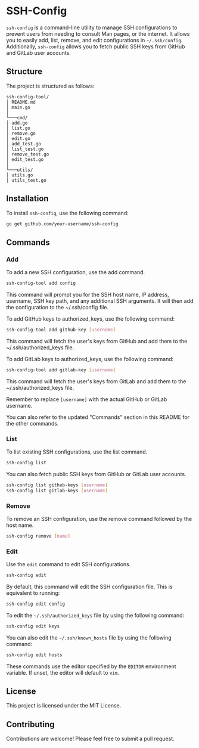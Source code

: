 # SSH-Config

`ssh-config` is a command-line utility to manage SSH configurations to prevent users from needing to consult Man pages, or the internet. It allows you to easily add, list, remove, and edit configurations in `~/.ssh/config`. Additionally, `ssh-config` allows you to fetch public SSH keys from GitHub and GitLab user accounts.

## Structure

The project is structured as follows:
```
ssh-config-tool/
│ README.md
│ main.go
│
└───cmd/
│ add.go
│ list.go
│ remove.go
│ edit.go
│ add_test.go
│ list_test.go
│ remove_test.go
│ edit_test.go
│
└───utils/
│ utils.go
| utils_test.go
```

## Installation

To install `ssh-config`, use the following command:

```bash
go get github.com/your-username/ssh-config
```

## Commands

### Add

To add a new SSH configuration, use the add command.

```bash
ssh-config-tool add config
```

This command will prompt you for the SSH host name, IP address, username, SSH key path, and any additional SSH arguments. It will then add the configuration to the ~/.ssh/config file.

To add GitHub keys to authorized_keys, use the following command:

```bash
ssh-config-tool add github-key [username]
```

This command will fetch the user's keys from GitHub and add them to the ~/.ssh/authorized_keys file.

To add GitLab keys to authorized_keys, use the following command:

```bash
ssh-config-tool add gitlab-key [username]
```

This command will fetch the user's keys from GitLab and add them to the ~/.ssh/authorized_keys file.

Remember to replace `[username]` with the actual GitHub or GitLab username.

You can also refer to the updated "Commands" section in this README for the other commands.

### List

To list existing SSH configurations, use the list command.

```bash
ssh-config list
```

You can also fetch public SSH keys from GitHub or GitLab user accounts.

```bash
ssh-config list github-keys [username]
ssh-config list gitlab-keys [username]
```

### Remove

To remove an SSH configuration, use the remove command followed by the host name.

```bash
ssh-config remove [name]
```

### Edit

Use the `edit` command to edit SSH configurations.

```bash
ssh-config edit
```
By default, this command will edit the SSH configuration file. This is equivalent to running:

```bash
ssh-config edit config
```

To edit the `~/.ssh/authorized_keys` file by using the following command:

```bash
ssh-config edit keys
```

You can also edit the `~/.ssh/known_hosts` file by using the following command:

```bash
ssh-config edit hosts
```

These commands use the editor specified by the `EDITOR` environment variable. If unset, the editor will default to `vim`.


## License

This project is licensed under the MIT License.

## Contributing

Contributions are welcome! Please feel free to submit a pull request.